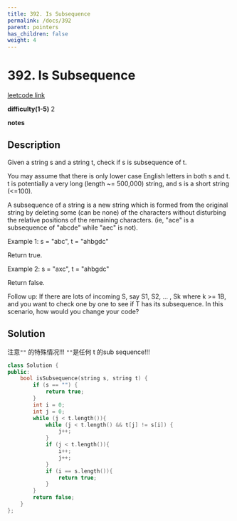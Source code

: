 ```yaml
---
title: 392. Is Subsequence
permalink: /docs/392
parent: pointers
has_children: false
weight: 4
---
```

# 392. Is Subsequence
[leetcode link](https://leetcode.com/problems/is-subsequence/)

**difficulty(1-5)** 
2

**notes**   


## Description
Given a string s and a string t, check if s is subsequence of t.

You may assume that there is only lower case English letters in both s and t. t is potentially a very long (length ~= 500,000) string, and s is a short string (<=100).

A subsequence of a string is a new string which is formed from the original string by deleting some (can be none) of the characters without disturbing the relative positions of the remaining characters. (ie, "ace" is a subsequence of "abcde" while "aec" is not).

Example 1:
s = "abc", t = "ahbgdc"

Return true.

Example 2:
s = "axc", t = "ahbgdc"

Return false.

Follow up:
If there are lots of incoming S, say S1, S2, ... , Sk where k >= 1B, and you want to check one by one to see if T has its subsequence. In this scenario, how would you change your code?

## Solution
注意`""` 的特殊情况!!! `""`是任何 t 的sub sequence!!!

```c++
class Solution {
public:
    bool isSubsequence(string s, string t) {
        if (s == "") {
            return true;
        }
        int i = 0;
        int j = 0;
        while (j < t.length()){
            while (j < t.length() && t[j] != s[i]) {
                j++;
            }
            if (j < t.length()){
                i++;
                j++;
            }
            if (i == s.length()){
                return true;
            }
        }
        return false;        
    }
};
```

<!-- 
Default label
{: .label }

Blue label
{: .label .label-blue }

Stable
{: .label .label-green }

New release
{: .label .label-purple }

Coming soon
{: .label .label-yellow }

Deprecated
{: .label .label-red } -->
